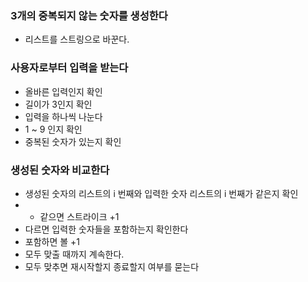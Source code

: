 ### 3개의 중복되지 않는 숫자를 생성한다
- 리스트를 스트링으로 바꾼다.

### 사용자로부터 입력을 받는다
- 올바른 입력인지 확인
- 길이가 3인지 확인
- 입력을 하나씩 나눈다
- 1 ~ 9 인지 확인
- 중복된 숫자가 있는지 확인

### 생성된 숫자와 비교한다
- 생성된 숫자의 리스트의 i 번째와 입력한 숫자 리스트의 i 번째가 같은지 확인
- - 같으면 스트라이크 +1
- 다르면 입력한 숫자들을 포함하는지 확인한다
- 포함하면 볼 +1
- 모두 맞출 때까지 계속한다.
- 모두 맞추면 재시작할지 종료할지 여부를 묻는다